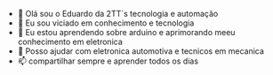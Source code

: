 - 👋 Olá sou o Eduardo da 2TT´s tecnologia e automação
- 👀 Eu sou viciado em conhecimento e tecnologia
- 🌱 Eu estou aprendendo sobre arduino e aprimorando meeu conhecimento em eletronica
- 💞️ Posso ajudar com eletronica automotiva e tecnicos em mecanica
- 📫 compartilhar sempre e aprender todos os dias 

<!---

